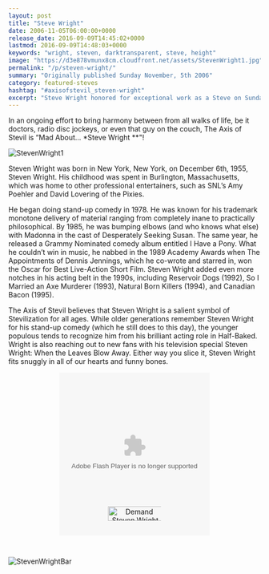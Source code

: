 ```yaml
---
layout: post
title: "Steve Wright"
date: 2006-11-05T06:00:00+0000
release_date: 2016-09-09T14:45:02+0000
lastmod: 2016-09-09T14:48:03+0000
keywords: "wright, steven, darktransparent, steve, height"
image: "https://d3e878vmunx8cm.cloudfront.net/assets/StevenWright1.jpg"
permalink: "/p/steven-wright/"
summary: "Originally published Sunday November, 5th 2006"
category: featured-steves
hashtag: "#axisofstevil_steven-wright"
excerpt: "Steve Wright honored for exceptional work as a Steve on Sunday November, 5th 2006"
---
```


[id_1]: https://d3e878vmunx8cm.cloudfront.net/assets/StevenWright1.jpg "StevenWright1"[id_2]: https://d3e878vmunx8cm.cloudfront.net/assets/StevenWrightbar.jpg "StevenWrightbar"

In an ongoing effort to bring harmony between from all walks of life, be it doctors, radio disc jockeys, or even that guy on the couch, The Axis of Stevil is “Mad About... *Steve Wright **"!

![StevenWright1][id_1]

Steven Wright was born in New York, New York, on December 6th, 1955, Steven Wright.  His childhood was spent in Burlington, Massachusetts, which was home to other professional entertainers, such as SNL’s Amy Poehler and David Lovering of the Pixies. 

He began doing stand-up comedy in 1978.  He was known for his trademark monotone delivery of material ranging from completely inane to practically philosophical.  By 1985, he was bumping elbows (and who knows what else) with Madonna in the cast of Desperately Seeking Susan.  The same year, he released a Grammy Nominated comedy album entitled I Have a Pony.  What he couldn’t win in music, he nabbed in the 1989 Academy Awards when The Appointments of Dennis Jennings, which he co-wrote and starred in, won the Oscar for Best Live-Action Short Film.  Steven Wright added even more notches in his acting belt in the 1990s, including Reservoir Dogs (1992), So I Married an Axe Murderer (1993), Natural Born Killers (1994), and Canadian Bacon (1995).

The Axis of Stevil believes that Steven Wright is a salient symbol of Stevilization for all ages. While older generations remember Steven Wright for his stand-up comedy (which he still does to this day), the younger populous tends to recognize him from his brilliant acting role in Half-Baked. Wright is also reaching out to new fans with his television special Steven Wright: When the Leaves Blow Away. Either way you slice it, Steven Wright fits snuggly in all of our hearts and funny bones.

<p align="center"><style type="text/css">div.eventful-fsc-darktransparent { width: 300px; z-index: 0;}a.eventful-demanditbtn-darktransparent { display: block; position: relative; margin: 0 auto; top: -58px; height: 29px; cursor: pointer; width: 106px; z-index: 1; border: none;}a.eventful-eventfulbtn-darktransparent { display: block; position: relative; margin-right: 10px; margin-left: auto; top: -55px; height: 25px; cursor: pointer; width: 70px; border: none; z-index: 1;}</style><center><div class="eventful-fsc-darktransparent"> <embed allowScriptAccess="never" allowNetworking="internal" enableJavaScript="false" src="http://static.eventful.com/store/stickers/flash/sticker_hybrid.swf?sid=D0-001-000040286-3&size=300x325&theme=darktransparent" quality="best" wmode="transparent" width="300" height="325" name="eventfulsticker" align="middle" type="application/x-shockwave-flash" pluginspage="http://www.macromedia.com/go/getflashplayer"> <noembed> <a href="http://eventful.com/demand/D0-001-000040286-3/join"> Demand Steven Wright with Eventful! </a> </noembed> </embed> <a href="http://eventful.com/demand/D0-001-000040286-3/join" class="eventful-demanditbtn-darktransparent"> <img style="max-width: 100%;"  src="http://eventful.com/demand/D0-001-000040286-3/btn_demand_md.gif" width="109" height="29" alt="Demand Steven Wright with Eventful!" border="0" /> </a> </div></center></p>

![StevenWrightBar][id_2]
